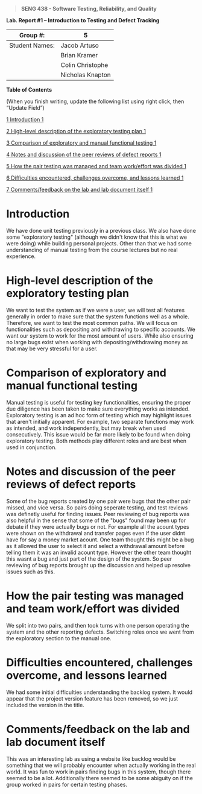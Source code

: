 >   **SENG 438 - Software Testing, Reliability, and Quality**

**Lab. Report \#1 – Introduction to Testing and Defect Tracking**

| Group \#:       | 5                |
|-----------------|------------------|
| Student Names:  | Jacob Artuso     |
|                 | Brian Kramer     |
|                 | Colin Christophe |
|                 | Nicholas Knapton |

**Table of Contents**

(When you finish writing, update the following list using right click, then
“Update Field”)

[1 Introduction	1](#_Toc439194677)

[2 High-level description of the exploratory testing plan	1](#_Toc439194678)

[3 Comparison of exploratory and manual functional testing	1](#_Toc439194679)

[4 Notes and discussion of the peer reviews of defect reports	1](#_Toc439194680)

[5 How the pair testing was managed and team work/effort was
divided	1](#_Toc439194681)

[6 Difficulties encountered, challenges overcome, and lessons
learned	1](#_Toc439194682)

[7 Comments/feedback on the lab and lab document itself	1](#_Toc439194683)

# Introduction

We have done unit testing previously in a previous class. We also have done some "exploratory testing" (although we didn't know that this is what we were doing) while building personal projects. Other than that we had some understanding of manual testing from the course lectures but no real experience.


# High-level description of the exploratory testing plan

We want to test the system as if we were a user, we will test all features generally in order to 
make sure that the system functions well as a whole.  Therefore, we want to test the most common paths. 
We will focus on functionalities such as depositing and withdrawing to specific accounts. We want our 
system to work for the most amount of users. While also ensuring no large bugs exist when working 
with depositing/withdrawing money as that may be very stressful for a user.

# Comparison of exploratory and manual functional testing

Manual testing is useful for testing key functionalities, ensuring the proper due diligence has been taken to make sure everything works as intended.
Exploratory testing is an ad hoc form of testing which may highlight issues that aren't initially apparent. For example, two separate functions may work as intended, and work independently, but may break 
when used consecutively. This issue would be far more likely to be found when doing exploratory testing. Both methods play different roles and are best when used in conjunction.

# Notes and discussion of the peer reviews of defect reports
Some of the bug reports created by one pair were bugs that the other pair missed, and vice versa. So pairs doing seperate testing, and test reviews was definetly useful for finding issues. Peer reviewing of bug reports was also helpful in the sense that some of the "bugs" found may been up for debate if they were actually bugs or not. For example all the acount types were shown on the withdrawal and transfer pages even if the user didnt have for say a money market acount. One team thought this might be a bug as it allowed the user to select it and select a withdrawal amount before telling them it was an invalid acount type. However the other team thought this wasnt a bug and just part of the design of the system. So peer reviewing of bug reports brought up the discussion and helped up resolve issues such as this.


# How the pair testing was managed and team work/effort was divided 

We split into two pairs, and then took turns with one person operating the system and the other reporting defects. Switching roles once we went from the exploratory section to the manual one.

# Difficulties encountered, challenges overcome, and lessons learned

We had some initial difficulties understanding the backlog system. It would appear that the project version feature has been removed, so we just included the version in the title.

# Comments/feedback on the lab and lab document itself

This was an interesting lab as using a website like backlog would be something that we will probably encounter when actually working in the real world. It was fun to work in pairs finding bugs in this system, though there seemed to be a lot. Additionally there seemed to be some abiguity on if the group worked in pairs for certain testing phases. 
